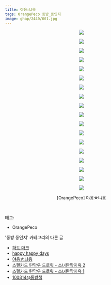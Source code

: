 ```yaml
---
title: 야옹☆냐옹
tags: OrangePeco 동방_동인지
image: ghap/2440/001.jpg
---
```

<div class="article">
<p style="text-align: center; clear: none; float: none;"><img src="{{ site.nasurl }}/ghap/2440/001.jpg"/></p>
<p style="text-align: center; clear: none; float: none;"><img src="{{ site.nasurl }}/ghap/2440/002.jpg"/></p>
<p style="text-align: center; clear: none; float: none;"><img src="{{ site.nasurl }}/ghap/2440/003.jpg"/></p>
<p style="text-align: center; clear: none; float: none;"><img src="{{ site.nasurl }}/ghap/2440/004.jpg"/></p>
<p style="text-align: center; clear: none; float: none;"><img src="{{ site.nasurl }}/ghap/2440/005.jpg"/></p>
<p style="text-align: center; clear: none; float: none;"><img src="{{ site.nasurl }}/ghap/2440/006.jpg"/></p>
<p style="text-align: center; clear: none; float: none;"><img src="{{ site.nasurl }}/ghap/2440/007.jpg"/></p>
<p style="text-align: center; clear: none; float: none;"><img src="{{ site.nasurl }}/ghap/2440/008.jpg"/></p>
<p style="text-align: center; clear: none; float: none;"><img src="{{ site.nasurl }}/ghap/2440/009.jpg"/></p>
<p style="text-align: center; clear: none; float: none;"><img src="{{ site.nasurl }}/ghap/2440/010.jpg"/></p>
<p style="text-align: center; clear: none; float: none;"><img src="{{ site.nasurl }}/ghap/2440/011.jpg"/></p>
<p style="text-align: center; clear: none; float: none;"><img src="{{ site.nasurl }}/ghap/2440/012.jpg"/></p>
<p style="text-align: center; clear: none; float: none;"><img src="{{ site.nasurl }}/ghap/2440/013.jpg"/></p>
<p style="text-align: center; clear: none; float: none;"><img src="{{ site.nasurl }}/ghap/2440/014.jpg"/></p>
<p style="text-align: center; clear: none; float: none;"><img src="{{ site.nasurl }}/ghap/2440/015.jpg"/></p>
<p style="text-align: center; clear: none; float: none;"><img src="{{ site.nasurl }}/ghap/2440/016.jpg"/></p>
<p style="text-align: center; clear: none; float: none;"><img src="{{ site.nasurl }}/ghap/2440/017.jpg"/></p>
<p style="text-align: center; clear: none; float: none;"><img src="{{ site.nasurl }}/ghap/2440/018.jpg"/></p>
<p style="text-align: center; clear: none; float: none;">[OrangePeco] 야옹☆냐옹</p>
<p><br/></p>
</div><div class="tagTrail">
<p>태그: </p>
<ul>
<li>OrangePeco</li>
</ul>
</div><div class="another">
<p>'동방 동인지' 카테고리의 다른 글</p>
<ul>
<li><a href="/2016-10-04-ghap_2442">하트 마크</a></li>
<li><a href="/2016-10-04-ghap_2441">happy happy days</a></li>
<li><a href="/2016-10-04-ghap_2440">야옹☆냐옹</a></li>
<li><a href="/2016-10-04-ghap_2439">스펠카드 탄막우 드로워 - 소녀탄막지옥 2</a></li>
<li><a href="/2016-10-04-ghap_2438">스펠카드 탄막우 드로워 - 소녀탄막지옥 1</a></li>
<li><a href="/2016-10-04-ghap_2436">100314@동방책</a></li>
</ul>
</div><div class="cb_module cb_fluid">
<div class="cb_wrt cb_profile">
</div><!-- commentList close -->
</div>